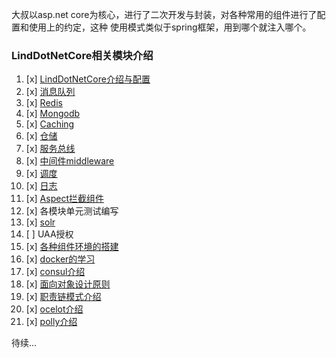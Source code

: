 大叔以asp.net core为核心，进行了二次开发与封装，对各种常用的组件进行了配置和使用上的约定，这种
使用模式类似于spring框架，用到哪个就注入哪个。

### LindDotNetCore相关模块介绍
1. [x] [LindDotNetCore介绍与配置](./document/studyLindDotNetCore.md)
1. [x] [消息队列](./document/mq.md)
1. [x] [Redis](./document/redis.md)
1. [x] [Mongodb](./document/mongodb.md)
1. [x] [Caching](./document/cache.md)
1. [x] [仓储](./document/repository.md)
1. [x] [服务总线](./document/bus.md)
1. [x] [中间件middleware](./document/middleware.md)
1. [x] [调度](./document/scheduling.md)
1. [x] [日志](./document/logger.md)
1. [x] [Aspect拦截组件](./document/Aspects.md)
1. [x] 各模块单元测试编写
1. [x] [solr](./document/solr.md)
1. [ ] UAA授权 
1. [x] [各种组件环境的搭建](./document/deploy.md)
1. [x] [docker的学习](./document/docker.md)
1. [x] [consul介绍](./document/Consul.md)
1. [x] [面向对象设计原则](./document/solid.md)
1. [x] [职责链模式介绍](./document/chainResponsibility.md)
1. [x] [ocelot介绍](./document/Ocelot.md)
1. [x] [polly介绍](./document/Polly.md)

待续...
